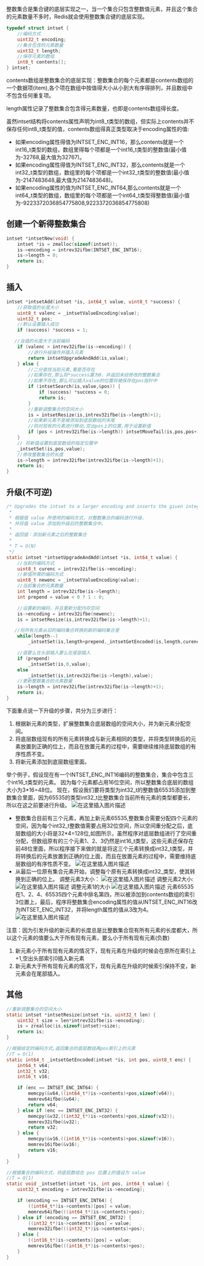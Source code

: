 ﻿整数集合是集合键的底层实现之一，当一个集合只包含整数值元素，并且这个集合的元素数量不多时，Redis就会使用整数集合键的底层实现。
```c
typedef struct intset {
	//编码方式
    uint32_t encoding;
    //集合包含的元素数量
    uint32_t length;
    //保存元素的数组
    int8_t contents[];
} intset;
```

 contents数组是整数集合的底层实现：整数集合的每个元素都是contents数组的一个数据项(item),各个项在数组中按值得大小从小到大有序得排列，并且数组中不包含任何重复项。
 
 length属性记录了整数集合包含得元素数量，也即是contents数组得长度。

虽然intset结构将contents属性声明为int8_t类型的数组，但实际上contents并不保存任何int8_t类型的值，contents数组得真正类型取决于encoding属性的值:

 - 如果encoding属性得值为INTSET_ENC_INT16，那么contents就是一个int16_t类型的数组，数组里得每个项都是一个int16_t类型的整数值(最小值为-32768,最大值为32767)。
 - 如果encoding属性得值为INTSET_ENC_INT32，那么contents就是一个int32_t类型的数组，数组里的每个项都是一个int32_t类型的整数值(最小值为-2147483648,最大值为2147483648)。
 - 如果encoding属性的值为INTSET_ENC_INT64,那么contents就是一个int64_t类型的数组，数组里的每个项都是一个int64_t类型得整数值(最小值为-9223372036854775808,9223372036854775808)

## 创建一个新得整数集合
```c
intset *intsetNew(void) {
    intset *is = zmalloc(sizeof(intset));
    is->encoding = intrev32ifbe(INTSET_ENC_INT16);
    is->length = 0;
    return is;
}
```

## 插入
```c
intset *intsetAdd(intset *is, int64_t value, uint8_t *success) {
	//获取值的长度大小
    uint8_t valenc = _intsetValueEncoding(value);
    uint32_t pos;
    //默认设置插入成功
    if (success) *success = 1;

   //当值的长度大于当前编码
    if (valenc > intrev32ifbe(is->encoding)) {
        //进行升级操作并插入元素
        return intsetUpgradeAndAdd(is,value);
    } else {
        //二分查找当前元素,看是否存在
        //如果存在,那么将*success置为0，并返回未经修改的整数集合
        //如果不存在,那么可以插入value的位置将被保存在pos指针中
        if (intsetSearch(is,value,&pos)) {
            if (success) *success = 0;
            return is;
        }
		//重新调整集合的空间大小
        is = intsetResize(is,intrev32ifbe(is->length)+1);
        //如果新元素不是被添加到底层数组的末尾
        //则对现有的元素进行移动,空出pos上的位置,用于设置新值
        if (pos < intrev32ifbe(is->length)) intsetMoveTail(is,pos,pos+1);
    }
	// 将新值设置到底层数组的指定位置中
    _intsetSet(is,pos,value);
    //修改整数集合的长度
    is->length = intrev32ifbe(intrev32ifbe(is->length)+1);
    return is;
}
```

## 升级(不可逆)
```c
/* Upgrades the intset to a larger encoding and inserts the given integer.
 *
 * 根据值 value 所使用的编码方式，对整数集合的编码进行升级，
 * 并将值 value 添加到升级后的整数集合中。
 *
 * 返回值：添加新元素之后的整数集合
 *
 * T = O(N)
 */
static intset *intsetUpgradeAndAdd(intset *is, int64_t value) {
	//当前的编码方式
    uint8_t curenc = intrev32ifbe(is->encoding);
    //新值所需的编码方式
    uint8_t newenc = _intsetValueEncoding(value);
    //当前集合的元素数量
    int length = intrev32ifbe(is->length);
    int prepend = value < 0 ? 1 : 0;

    //设置新的编码，并且重新分配内存空间
    is->encoding = intrev32ifbe(newenc);
    is = intsetResize(is,intrev32ifbe(is->length)+1);

   //将所有元素从旧的编码集合转换到新的编码集合里
    while(length--)
        _intsetSet(is,length+prepend,_intsetGetEncoded(is,length,curenc));

    //值要么在头部插入要么在尾部插入
    if (prepend)
        _intsetSet(is,0,value);
    else
        _intsetSet(is,intrev32ifbe(is->length),value);
    //更新整数集合的元素数量
    is->length = intrev32ifbe(intrev32ifbe(is->length)+1);
    return is;
}
```

下面重点说一下升级的步骤，共分为三步进行：

 1. 根据新元素的类型，扩展整数集合底层数组的空间大小，并为新元素分配空间。
 2. 将底层数组现有的所有元素转换成与新元素相同的类型，并将类型转换后的元素放置到正确的位上，而且在放置元素的过程中，需要继续维持底层数组的有序性质不变。
 3. 将新元素添加到底层数组里面。

举个例子，假设现在有一个INTSET_ENC_INT16编码的整数集合，集合中包含三个int16_t类型的元素。
因为每个元素都占用16位空间，所以整数集合底层的数组大小为3*16=48位。
现在，假设我们要将类型为int32_t的整数值65535添加到整数集合里面，因为65535的类型int32_t比整数集合当前所有元素的类型都要长，所以在这之前要进行升级。
![在这里插入图片描述](https://img-blog.csdnimg.cn/20200730080904507.png)

 - 整数集合目前有三个元素，再加上新元素65535,整数集合需要分配四个元素的空间，因为每个int32_t整数值需要占用32位空间，所以空间重分配之后，底层数组的大小将是32*4=128位,如图所示，虽然程序对底层数组进行了空间重分配，但数组原有的三个元素1、2、3仍然是int16_t类型，这些元素还保存在前48位里面，所以程序接下来做的就是将这三个元素转换成int32_t类型，并将转换后的元素放置到正确的位上面，而且在放置元素的过程中，需要维持底层数组的有序性质不变。
 ![在这里插入图片描述](https://img-blog.csdnimg.cn/20200730082816749.png)
 - 从最后一位原有集合元素开始，调整每个原有元素转换成int32_类型，使其转换到正确的位上。
调整元素3大小：
![在这里插入图片描述](https://img-blog.csdnimg.cn/20200730084159472.png)
调整元素2大小:
![在这里插入图片描述](https://img-blog.csdnimg.cn/20200730084235947.png)
调整元素1的大小
![在这里插入图片描述](https://img-blog.csdnimg.cn/20200730084257687.png)
元素65535在1、2、4、65535四个元素中排名第四，所以被添加到contents数组的索引3位置上，最后，程序将整数集合encoding属性的值从INTSET_ENC_INT16改为INTSET_ENC_INT32，并将length属性的值从3改为4。
![在这里插入图片描述](https://img-blog.csdnimg.cn/20200730090731155.png)

注意：因为引发升级的新元素的长度总是比整数集合现有所有元素的长度都大，所以这个元素的值要么大于所有现有元素，要么小于所有现有元素(负数)

 1. 新元素小于所有现有元素的情况下，现有元素在升级的时候会在原所在索引上+1,空出头部索引0插入新元素
 2. 新元素大于所有现有元素的情况下，现有元素在升级的时候索引保持不变，新元素会在尾部插入。
 
 

## 其他
```c
//重新调整集合的空间大小
static intset *intsetResize(intset *is, uint32_t len) {
    uint32_t size = len*intrev32ifbe(is->encoding);
    is = zrealloc(is,sizeof(intset)+size);
    return is;
}
```

```c
//根据给定的编码方式,返回集合的底层数组再pos索引上的元素
//T = O(1)
static int64_t _intsetGetEncoded(intset *is, int pos, uint8_t enc) {
    int64_t v64;
    int32_t v32;
    int16_t v16;

    if (enc == INTSET_ENC_INT64) {
        memcpy(&v64,((int64_t*)is->contents)+pos,sizeof(v64));
        memrev64ifbe(&v64);
        return v64;
    } else if (enc == INTSET_ENC_INT32) {
        memcpy(&v32,((int32_t*)is->contents)+pos,sizeof(v32));
        memrev32ifbe(&v32);
        return v32;
    } else {
        memcpy(&v16,((int16_t*)is->contents)+pos,sizeof(v16));
        memrev16ifbe(&v16);
        return v16;
    }
}
```

```c
//根据集合的编码方式，将底层数组在 pos 位置上的值设为 value
//T = O(1)
static void _intsetSet(intset *is, int pos, int64_t value) {
    uint32_t encoding = intrev32ifbe(is->encoding);

    if (encoding == INTSET_ENC_INT64) {
        ((int64_t*)is->contents)[pos] = value;
        memrev64ifbe(((int64_t*)is->contents)+pos);
    } else if (encoding == INTSET_ENC_INT32) {
        ((int32_t*)is->contents)[pos] = value;
        memrev32ifbe(((int32_t*)is->contents)+pos);
    } else {
        ((int16_t*)is->contents)[pos] = value;
        memrev16ifbe(((int16_t*)is->contents)+pos);
    }
}
```

